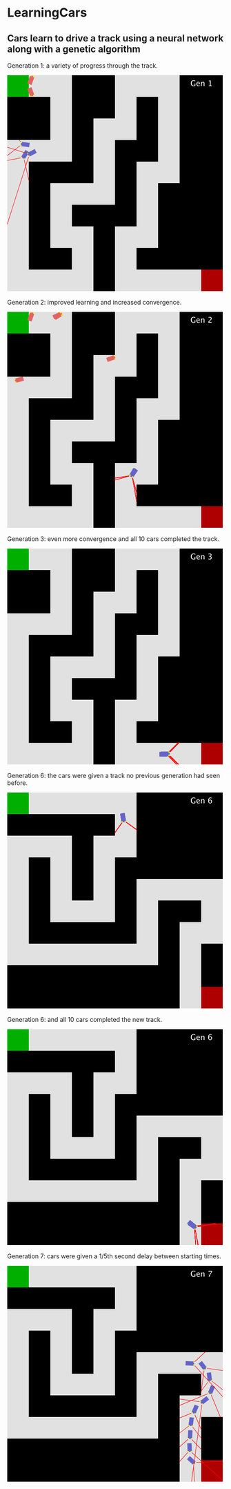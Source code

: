 # LearningCars
## Cars learn to drive a track using a neural network along with a genetic algorithm


Generation 1: a variety of progress through the track.

![Image of Gen1](https://github.com/chacook/LearningCars/blob/master/img/gen1.png)


Generation 2: improved learning and increased convergence.

![Image of Gen2](https://github.com/chacook/LearningCars/blob/master/img/gen2.png)


Generation 3: even more convergence and all 10 cars completed the track.

![Image of Gen3](https://github.com/chacook/LearningCars/blob/master/img/gen3.png)


Generation 6: the cars were given a track no previous generation had seen before.

![Image of Gen6](https://github.com/chacook/LearningCars/blob/master/img/gen6.png)


Generation 6: and all 10 cars completed the new track.

![Image of Gen6](https://github.com/chacook/LearningCars/blob/master/img/gen6-completed.png)


Generation 7: cars were given a 1/5th second delay between starting times.

![Image of Gen7](https://github.com/chacook/LearningCars/blob/master/img/gen7.png)
